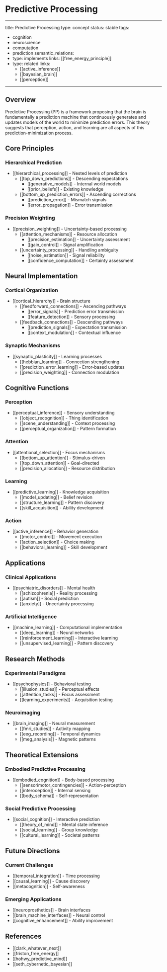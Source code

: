 # Predictive Processing

---
title: Predictive Processing
type: concept
status: stable
tags:
  - cognition
  - neuroscience
  - computation
  - prediction
semantic_relations:
  - type: implements
    links: [[free_energy_principle]]
  - type: related
    links: 
      - [[active_inference]]
      - [[bayesian_brain]]
      - [[perception]]
---

## Overview

Predictive Processing (PP) is a framework proposing that the brain is fundamentally a prediction machine that continuously generates and updates models of the world to minimize prediction errors. This theory suggests that perception, action, and learning are all aspects of this prediction-minimization process.

## Core Principles

### Hierarchical Prediction
- [[hierarchical_processing]] - Nested levels of prediction
  - [[top_down_predictions]] - Descending expectations
    - [[generative_models]] - Internal world models
    - [[prior_beliefs]] - Existing knowledge
  - [[bottom_up_prediction_errors]] - Ascending corrections
    - [[prediction_error]] - Mismatch signals
    - [[error_propagation]] - Error transmission

### Precision Weighting
- [[precision_weighting]] - Uncertainty-based processing
  - [[attention_mechanisms]] - Resource allocation
    - [[precision_estimation]] - Uncertainty assessment
    - [[gain_control]] - Signal amplification
  - [[uncertainty_processing]] - Handling ambiguity
    - [[noise_estimation]] - Signal reliability
    - [[confidence_computation]] - Certainty assessment

## Neural Implementation

### Cortical Organization
- [[cortical_hierarchy]] - Brain structure
  - [[feedforward_connections]] - Ascending pathways
    - [[error_signals]] - Prediction error transmission
    - [[feature_detection]] - Sensory processing
  - [[feedback_connections]] - Descending pathways
    - [[prediction_signals]] - Expectation transmission
    - [[context_modulation]] - Contextual influence

### Synaptic Mechanisms
- [[synaptic_plasticity]] - Learning processes
  - [[hebbian_learning]] - Connection strengthening
  - [[prediction_error_learning]] - Error-based updates
  - [[precision_weighting]] - Connection modulation

## Cognitive Functions

### Perception
- [[perceptual_inference]] - Sensory understanding
  - [[object_recognition]] - Thing identification
  - [[scene_understanding]] - Context processing
  - [[perceptual_organization]] - Pattern formation

### Attention
- [[attentional_selection]] - Focus mechanisms
  - [[bottom_up_attention]] - Stimulus-driven
  - [[top_down_attention]] - Goal-directed
  - [[precision_allocation]] - Resource distribution

### Learning
- [[predictive_learning]] - Knowledge acquisition
  - [[model_updating]] - Belief revision
  - [[structure_learning]] - Pattern discovery
  - [[skill_acquisition]] - Ability development

### Action
- [[active_inference]] - Behavior generation
  - [[motor_control]] - Movement execution
  - [[action_selection]] - Choice making
  - [[behavioral_learning]] - Skill development

## Applications

### Clinical Applications
- [[psychiatric_disorders]] - Mental health
  - [[schizophrenia]] - Reality processing
  - [[autism]] - Social prediction
  - [[anxiety]] - Uncertainty processing

### Artificial Intelligence
- [[machine_learning]] - Computational implementation
  - [[deep_learning]] - Neural networks
  - [[reinforcement_learning]] - Interactive learning
  - [[unsupervised_learning]] - Pattern discovery

## Research Methods

### Experimental Paradigms
- [[psychophysics]] - Behavioral testing
  - [[illusion_studies]] - Perceptual effects
  - [[attention_tasks]] - Focus assessment
  - [[learning_experiments]] - Acquisition testing

### Neuroimaging
- [[brain_imaging]] - Neural measurement
  - [[fmri_studies]] - Activity mapping
  - [[eeg_recording]] - Temporal dynamics
  - [[meg_analysis]] - Magnetic patterns

## Theoretical Extensions

### Embodied Predictive Processing
- [[embodied_cognition]] - Body-based processing
  - [[sensorimotor_contingencies]] - Action-perception
  - [[interoception]] - Internal sensing
  - [[body_schema]] - Self-representation

### Social Predictive Processing
- [[social_cognition]] - Interactive prediction
  - [[theory_of_mind]] - Mental state inference
  - [[social_learning]] - Group knowledge
  - [[cultural_learning]] - Societal patterns

## Future Directions

### Current Challenges
- [[temporal_integration]] - Time processing
- [[causal_learning]] - Cause discovery
- [[metacognition]] - Self-awareness

### Emerging Applications
- [[neuroprosthetics]] - Brain interfaces
- [[brain_machine_interfaces]] - Neural control
- [[cognitive_enhancement]] - Ability improvement

## References
- [[clark_whatever_next]]
- [[friston_free_energy]]
- [[hohwy_predictive_mind]]
- [[seth_cybernetic_bayesian]] 